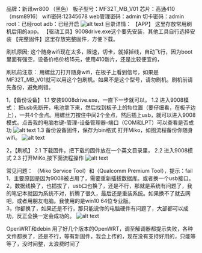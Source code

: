 品牌：新讯wr800 （黑色）
板子型号：MF32T_MB_V01
芯片：高通410 （msm8916）
wifi密码:12345678
web管理密码：admin
切卡密码：admin
root：已经root
adb：已经开启
  ![alt text](image/image-6.png)
目录详情：
【APP】  这里存放常用刷机后用的app。
【驱动工具】9008drive.exe这个要先安装，其他工具自行选择安装
【完整固件】这里存放完整固件，方便下载。

刷机原因;
  这个随身wifi现在太多，限速，切卡，就掉掉线，自动飞行，因为boot里面有强空，设备价格价格15元，使用410新片，还是比较便宜的，

刷机前注意：
  用螺丝刀打开随身wifi，在板子上看到信号，如果是MF32T_MB_V01就可以用这个包刷机。如果不是这个型号，请勿刷机。刷机前请先备份，避免刷错。

1，【备份设备】
1.1 安装9008drive.exe，一直下一步就可以。
1.2 进入9008模式：
  把usb先断开，电池拿下来，然后找到板子上的fb位置（要仔细看，在板子边上），一共4个金点。用螺丝刀按住中间2个金点，然后插上usb，就可以进入9008模式。点击我的电脑右键-管理-设备管理器-端口（COM和LPT）可以查看是否成功
  ![alt text](image/image-5.png)
1.3 备份设备固件，保存为bin格式
  打开Miko，如图流程备份你随身wifi。
  ![alt text](image/image-1.png)

2，【刷机】
2.1 下载固件，把下载的固件放在一个英文目录里，
2.2 进入9008模式
2.3 打开MiKo,按下面流程操作
  ![alt text](image/image-3.png)


常见问题：
（Miko Service Tool）和（Qualcomm Premium Tool），提示：fail
  1，主要原因是因为9008被占用了，需要重新插拔数据库。或者换一个usb接口。
  2，数据线换了，也插拔了，usb口也换了，还是不行，那就是系统有问题了，我的笔记本就因为系统不对，折腾了很久，最后还是重装系统。如果换不了就去网吧，或者用朋友电脑。我使用的是win10 64位专业版。  
  3，你都换了，如果还是不行，那只能说你的电脑硬件有问题了，大部都可以成功，反正全换一定会成功的。
![alt text](image/image-2.png)

OpenWRT和debin
  用了好几个版本的OpenWRT，调至解调器都提示失败，各种文件都换了，还是不行，等有新固件，我会上传的，现在没有支持好用的，只能等等了，没时间整，太浪费时间了